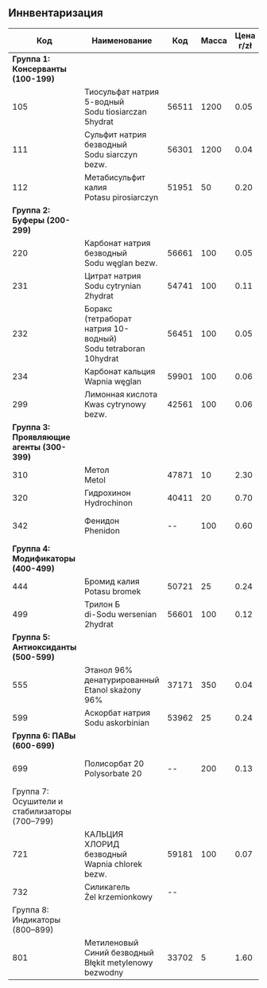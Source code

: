 ## Иннвентаризация


| Код                                           | Наименование                                                        | Код   | Масса | Цена г/zł | Наличие              | Навеска                          |
|-----------------------------------------------|---------------------------------------------------------------------|-------|-------|-----------|----------------------|----------------------------------|
| **Группа 1: Консерванты (100-199)**           |
| 105                                           | Тиосульфат натрия 5-водный<br/>Sodu tiosiarczan 5hydrat             | 56511 | 1200  | 0.05      |                      |                                  |
| 111                                           | Сульфит натрия безводный<br/>Sodu siarczyn bezw.                    | 56301 | 1200  | 0.04      |                      |                                  |
| 112                                           | Метабисульфит калия<br/>Potasu pirosiarczyn                         | 51951 | 50    | 0.20      |                      |                                  |
| **Группа 2: Буферы (200-299)**                |
| 220                                           | Карбонат натрия безводный<br/>Sodu węglan bezw.                     | 56661 | 100   | 0.05      |                      |                                  |
| 231                                           | Цитрат натрия<br/>Sodu cytrynian 2hydrat                            | 54741 | 100   | 0.11      |                      |                                  |
| 232                                           | Боракс (тетраборат натрия 10-водный)<br/>Sodu tetraboran 10hydrat   | 56451 | 100   | 0.05      |                      |                                  |
| 234                                           | Карбонат кальция<br/>Wapnia węglan                                  | 59901 | 100   | 0.06      |                      |                                  |
| 299                                           | Лимонная кислота<br/>Kwas cytrynowy bezw.                           | 42561 | 100   | 0.06      |                      |                                  |
| **Группа 3: Проявляющие агенты (300-399)**    |
| 310                                           | Метол<br/>Metol                                                     | 47871 | 10    | 2.30      | A                    | 5x2 (1 мл)                       |
| 320                                           | Гидрохинон<br/>Hydrochinon                                          | 40411 | 20    | 0.70      | A                    | 4x5 (10 мл)                      |
| 342                                           | Фенидон<br/>Phenidon                                                | --    | 100   | 0.60      | A ~97                | 5x0.25 (3мл)<br/>5x0.4(3мл)<br/> |
| **Группа 4: Модификаторы (400-499)**          |
| 444                                           | Бромид калия<br/>Potasu bromek                                      | 50721 | 25    | 0.24      |                      |                                  |
| 499                                           | Трилон Б<br/>di-Sodu wersenian 2hydrat                              | 56601 | 100   | 0.12      | A 84 (в родной таре) | 4x4 (5мл)                        |
| **Группа 5: Антиоксиданты (500-599)**         |
| 555                                           | Этанол 96% денатурированный<br/>Etanol skażony 96%                  | 37171 | 350   | 0.04      |                      |                                  |
| 599                                           | Аскорбат натрия<br/>Sodu askorbinian                                | 53962 | 25    | 0.24      | A 20 (2х10)          | 5x1 (5мл)                        |
| **Группа 6: ПАВы (600-699)**                  |
| 699                                           | Полисорбат 20<br/>Polysorbate 20                                    | --    | 200   | 0.13      | A M3 1х150 (СО2)     | 10х1 (1мл)                       |
| Группа 7: Осушители и стабилизаторы (700–799) |
| 721                                           | КАЛЬЦИЯ ХЛОРИД безводный<br/>Wapnia chlorek bezw.                   | 59181 | 100   | 0.07      | A                    |                                  |
| 732                                           | Силикагель<br/>Żel krzemionkowy                                     | --    |       |           |                      |                                  |
| Группа 8: Индикаторы (800–899)                |
| 801                                           | Метиленовый Синий безводный<br/>Błękit metylenowy bezwodny          | 33702 | 5     | 1.60      | A M3 (3х? СО2 1мл)  | ~50 0.1%                         |



